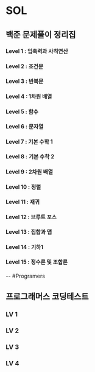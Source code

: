 # SOL
## 백준 문제풀이 정리집
#### Level 1 : 입축력과 사칙연산
#### Level 2 : 조건문
#### Level 3 : 반복문
#### Level 4 : 1차원 배열
#### Level 5 : 함수
#### Level 6 : 문자열
#### Level 7 : 기본 수학 1
#### Level 8 : 기본 수학 2
#### Level 9 : 2차원 배열
#### Level 10 : 정렬
#### Level 11 : 재귀
#### Level 12 : 브루트 포스 
#### Level 13 : 집합과 맵
#### Level 14 : 기하1
#### Level 15 : 정수론 및 조합론

--
#Programers
## 프로그래머스 코딩테스트
### LV 1 
### LV 2
### LV 3
### LV 4
